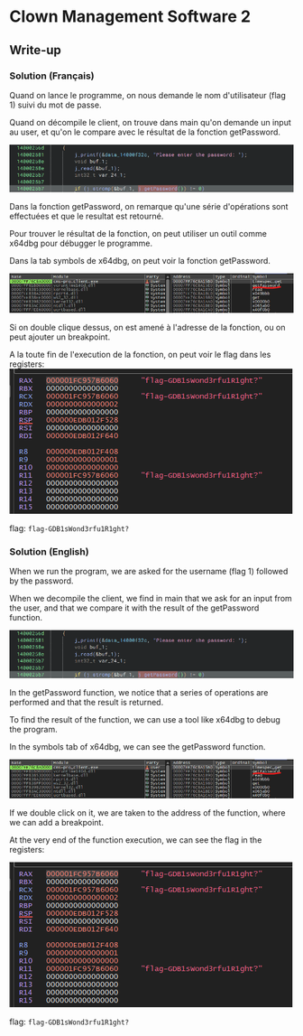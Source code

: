 # Clown Management Software 2
## Write-up
### Solution (Français)
Quand on lance le programme, on nous demande le nom d'utilisateur (flag 1) suivi du mot de passe.

Quand on décompile le client, on trouve dans main qu'on demande un input au user, et qu'on le compare avec le résultat de la fonction getPassword.

![GetPassword](image.png)

Dans la fonction getPassword, on remarque qu'une série d'opérations sont effectuées et que le resultat est retourné.

Pour trouver le résultat de la fonction, on peut utiliser un outil comme x64dbg pour débugger le programme.

Dans la tab symbols de x64dbg, on peut voir la fonction getPassword.

![symbols](image-1.png)

Si on double clique dessus, on est amené à l'adresse de la fonction, ou on peut ajouter un breakpoint.

A la toute fin de l'execution de la fonction, on peut voir le flag dans les registers:
![flag](image-2.png)

flag: `flag-GDB1sWond3rfu1R1ght?`
### Solution (English)
When we run the program, we are asked for the username (flag 1) followed by the password.

When we decompile the client, we find in main that we ask for an input from the user, and that we compare it with the result of the getPassword function.

![GetPassword](image.png)

In the getPassword function, we notice that a series of operations are performed and that the result is returned.

To find the result of the function, we can use a tool like x64dbg to debug the program.

In the symbols tab of x64dbg, we can see the getPassword function.

![symbols](image-1.png)

If we double click on it, we are taken to the address of the function, where we can add a breakpoint.

At the very end of the function execution, we can see the flag in the registers:

![flag](image-2.png)

flag: `flag-GDB1sWond3rfu1R1ght?`
